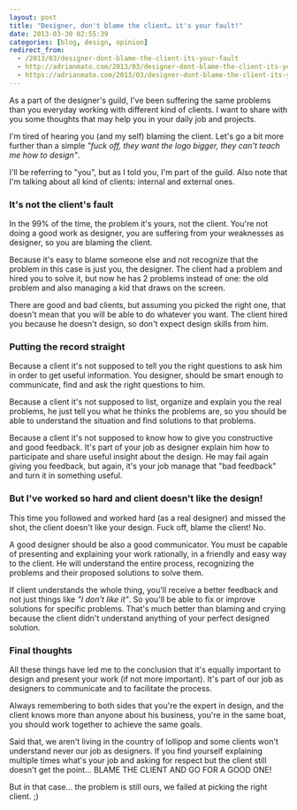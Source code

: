 ```yaml
---
layout: post
title: "Designer, don't blame the client… it's your fault!"
date: 2013-03-30 02:55:39
categories: [blog, design, opinion]
redirect_from:
  - /2013/03/designer-dont-blame-the-client-its-your-fault
  - http://adrianmato.com/2013/03/designer-dont-blame-the-client-its-your-fault/
  - https://adrianmato.com/2013/03/designer-dont-blame-the-client-its-your-fault/
---
```


As a part of the designer's guild, I've been suffering the same problems than you everyday working with different kind of clients. I want to share with you some thoughts that may help you in your daily job and projects.

I'm tired of hearing you (and my self) blaming the client. Let's go a bit more further than a simple <em>"fuck off, they want the logo bigger, they can't teach me how to design"</em>.

I'll be referring to "you", but as I told you, I'm part of the guild. Also note that I'm talking about all kind of clients: internal and external ones.

### It's not the client's fault
In the 99% of the time, the problem it's yours, not the client. You're not doing a good work as designer, you are suffering from your weaknesses as designer, so you are blaming the client.

Because it's easy to blame someone else and not recognize that the problem in this case is just you, the designer. The client had a problem and hired you to solve it, but now he has 2 problems instead of one: the old problem and also managing a kid that draws on the screen.

There are good and bad clients, but assuming you picked the right one, that doesn't mean that you will be able to do whatever you want. The client hired you because he doesn't design, so don't expect design skills from him.

### Putting the record straight

Because a client it's not supposed to tell you the right questions to ask him in order to get useful information. You designer, should be smart enough to communicate, find and ask the right questions to him.

Because a client it's not supposed to list, organize and explain you the real problems, he just tell you what he thinks the problems are, so you should be able to understand the situation and find solutions to that problems.

Because a client it's not supposed to know how to give you constructive and good feedback. It's part of your job as designer explain him how to participate and share useful insight about the design. He may fail again giving you feedback, but again, it's your job manage that "bad feedback" and turn it in something useful.

### But I've worked so hard and client doesn't like the design!

This time you followed and worked hard (as a real designer) and missed the shot, the client doesn't like your design. Fuck off, blame the client! No.

A good designer should be also a good communicator. You must be capable of presenting and explaining your work rationally, in a friendly and easy way to the client. He will understand the entire process, recognizing the problems and their proposed solutions to solve them.

If client understands the whole thing, you'll receive a better feedback and not just things like <em>"I don't like it"</em>. So you'll be able to fix or improve solutions for specific problems. That's much better than blaming and crying because the client didn't understand anything of your perfect designed solution.

### Final thoughts

All these things have led me to the conclusion that it's equally important to design and present your work (if not more important). It's part of our job as designers to communicate and to facilitate the process.

Always remembering to both sides that you're the expert in design, and the client knows more than anyone about his business, you're in the same boat, you should work together to achieve the same goals.

Said that, we aren't living in the country of lollipop and some clients won't understand never our job as designers. If you find yourself explaining multiple times what's your job and asking for respect but the client still doesn't get the point... BLAME THE CLIENT AND GO FOR A GOOD ONE!


But in that case... the problem is still ours, we failed at picking the right client. ;)